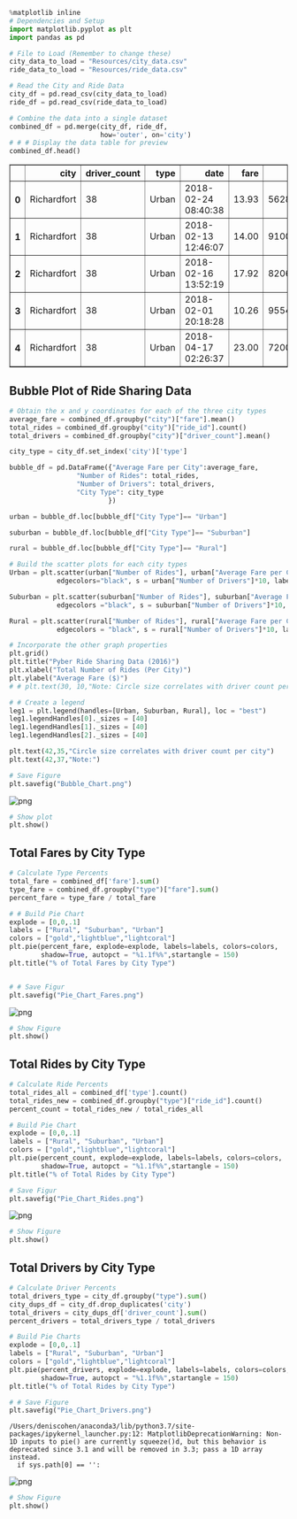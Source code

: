 

```python
%matplotlib inline
# Dependencies and Setup
import matplotlib.pyplot as plt
import pandas as pd

# File to Load (Remember to change these)
city_data_to_load = "Resources/city_data.csv"
ride_data_to_load = "Resources/ride_data.csv"

# Read the City and Ride Data
city_df = pd.read_csv(city_data_to_load)
ride_df = pd.read_csv(ride_data_to_load)

# Combine the data into a single dataset
combined_df = pd.merge(city_df, ride_df,
                       how='outer', on='city')
# # # Display the data table for preview
combined_df.head()
```




<div>
<style scoped>
    .dataframe tbody tr th:only-of-type {
        vertical-align: middle;
    }

    .dataframe tbody tr th {
        vertical-align: top;
    }

    .dataframe thead th {
        text-align: right;
    }
</style>
<table border="1" class="dataframe">
  <thead>
    <tr style="text-align: right;">
      <th></th>
      <th>city</th>
      <th>driver_count</th>
      <th>type</th>
      <th>date</th>
      <th>fare</th>
      <th>ride_id</th>
    </tr>
  </thead>
  <tbody>
    <tr>
      <th>0</th>
      <td>Richardfort</td>
      <td>38</td>
      <td>Urban</td>
      <td>2018-02-24 08:40:38</td>
      <td>13.93</td>
      <td>5628545007794</td>
    </tr>
    <tr>
      <th>1</th>
      <td>Richardfort</td>
      <td>38</td>
      <td>Urban</td>
      <td>2018-02-13 12:46:07</td>
      <td>14.00</td>
      <td>910050116494</td>
    </tr>
    <tr>
      <th>2</th>
      <td>Richardfort</td>
      <td>38</td>
      <td>Urban</td>
      <td>2018-02-16 13:52:19</td>
      <td>17.92</td>
      <td>820639054416</td>
    </tr>
    <tr>
      <th>3</th>
      <td>Richardfort</td>
      <td>38</td>
      <td>Urban</td>
      <td>2018-02-01 20:18:28</td>
      <td>10.26</td>
      <td>9554935945413</td>
    </tr>
    <tr>
      <th>4</th>
      <td>Richardfort</td>
      <td>38</td>
      <td>Urban</td>
      <td>2018-04-17 02:26:37</td>
      <td>23.00</td>
      <td>720020655850</td>
    </tr>
  </tbody>
</table>
</div>



## Bubble Plot of Ride Sharing Data


```python
# Obtain the x and y coordinates for each of the three city types
average_fare = combined_df.groupby("city")["fare"].mean()
total_rides = combined_df.groupby("city")["ride_id"].count()
total_drivers = combined_df.groupby("city")["driver_count"].mean()

city_type = city_df.set_index('city')['type']

bubble_df = pd.DataFrame({"Average Fare per City":average_fare,
                 "Number of Rides": total_rides,
                 "Number of Drivers": total_drivers,
                 "City Type": city_type
                         })

urban = bubble_df.loc[bubble_df["City Type"]== "Urban"]

suburban = bubble_df.loc[bubble_df["City Type"]== "Suburban"]

rural = bubble_df.loc[bubble_df["City Type"]== "Rural"]

# Build the scatter plots for each city types
Urban = plt.scatter(urban["Number of Rides"], urban["Average Fare per City"], color = "lightcoral", 
            edgecolors="black", s = urban["Number of Drivers"]*10, label = "Urban", alpha = 0.5, linewidth = 1.5)

Suburban = plt.scatter(suburban["Number of Rides"], suburban["Average Fare per City"], color = "lightblue", 
            edgecolors ="black", s = suburban["Number of Drivers"]*10, label = "Suburban", alpha = 0.5, linewidth = 1.5)

Rural = plt.scatter(rural["Number of Rides"], rural["Average Fare per City"], color = "gold", 
            edgecolors = "black", s = rural["Number of Drivers"]*10, label = "Rural", alpha = 0.5, linewidth = 1.5)

# Incorporate the other graph properties
plt.grid()
plt.title("Pyber Ride Sharing Data (2016)")
plt.xlabel("Total Number of Rides (Per City)")
plt.ylabel("Average Fare ($)")
# # plt.text(30, 10,"Note: Circle size correlates with driver count per city.")

# # Create a legend
leg1 = plt.legend(handles=[Urban, Suburban, Rural], loc = "best")
leg1.legendHandles[0]._sizes = [40]
leg1.legendHandles[1]._sizes = [40]
leg1.legendHandles[2]._sizes = [40]

plt.text(42,35,"Circle size correlates with driver count per city")
plt.text(42,37,"Note:")

# Save Figure
plt.savefig("Bubble_Chart.png")
```


![png](pyber_notebook_files/pyber_notebook_2_0.png)



```python
# Show plot
plt.show()
```

## Total Fares by City Type


```python
# Calculate Type Percents
total_fare = combined_df['fare'].sum()
type_fare = combined_df.groupby("type")["fare"].sum()
percent_fare = type_fare / total_fare

# # Build Pie Chart
explode = [0,0,.1]
labels = ["Rural", "Suburban", "Urban"]
colors = ["gold","lightblue","lightcoral"]
plt.pie(percent_fare, explode=explode, labels=labels, colors=colors,
        shadow=True, autopct = "%1.1f%%",startangle = 150)
plt.title("% of Total Fares by City Type")


# # Save Figur
plt.savefig("Pie_Chart_Fares.png")
```


![png](pyber_notebook_files/pyber_notebook_5_0.png)



```python
# Show Figure
plt.show()
```

## Total Rides by City Type


```python
# Calculate Ride Percents
total_rides_all = combined_df['type'].count()
total_rides_new = combined_df.groupby("type")["ride_id"].count()
percent_count = total_rides_new / total_rides_all

# Build Pie Chart
explode = [0,0,.1]
labels = ["Rural", "Suburban", "Urban"]
colors = ["gold","lightblue","lightcoral"]
plt.pie(percent_count, explode=explode, labels=labels, colors=colors,
        shadow=True, autopct = "%1.1f%%",startangle = 150)
plt.title("% of Total Rides by City Type")

# Save Figur
plt.savefig("Pie_Chart_Rides.png")
```


![png](pyber_notebook_files/pyber_notebook_8_0.png)



```python
# Show Figure
plt.show()
```

## Total Drivers by City Type


```python
# Calculate Driver Percents
total_drivers_type = city_df.groupby("type").sum()
city_dups_df = city_df.drop_duplicates('city')
total_drivers = city_dups_df['driver_count'].sum()
percent_drivers = total_drivers_type / total_drivers

# Build Pie Charts
explode = [0,0,.1]
labels = ["Rural", "Suburban", "Urban"]
colors = ["gold","lightblue","lightcoral"]
plt.pie(percent_drivers, explode=explode, labels=labels, colors=colors,
        shadow=True, autopct = "%1.1f%%",startangle = 150)
plt.title("% of Total Rides by City Type")

# # Save Figure
plt.savefig("Pie_Chart_Drivers.png")
```

    /Users/deniscohen/anaconda3/lib/python3.7/site-packages/ipykernel_launcher.py:12: MatplotlibDeprecationWarning: Non-1D inputs to pie() are currently squeeze()d, but this behavior is deprecated since 3.1 and will be removed in 3.3; pass a 1D array instead.
      if sys.path[0] == '':



![png](pyber_notebook_files/pyber_notebook_11_1.png)



```python
# Show Figure
plt.show()
```


```python

```
